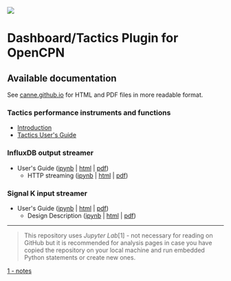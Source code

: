<a href=""><img src="doc/developers/img/message.svg" /></a><br />
# Dashboard/Tactics Plugin for OpenCPN

## Available documentation

See [canne.github.io](https://canne.github.io/) for HTML and PDF files in more readable format.

### Tactics performance instruments and functions
* [Introduction](Tactics.md)
* [Tactics User's Guide](tactics_pi.pdf)

### InfluxDB output streamer
* User's Guide ([ipynb](influxdb/InfluxDBStreamer.ipynb) | [html](influxdb/InfluxDBStreamer.html) | [pdf](influxdb/InfluxDBStreamer.pdf))
    * HTTP streaming ([ipynb](influxdb/StreamingToDockerInfluxDB.ipynb) | [html](influxdb/StreamingToDockerInfluxDB.html) | [pdf](influxdb/StreamingToDockerInfluxDB.pdf))

### Signal K input streamer
* User's Guide ([ipynb](signalk/SignalKInputStreamerUsage.ipynb) | [html](signalk/SignalKInputStreamerUsage.html) | [pdf](signalk/SignalKInputStreamerUsage.pdf))
    * Design Description ([ipynb](signalk/SignalKInputStreamer.ipynb) | [html](signalk/SignalKInputStreamer.html) | [pdf](signalk/SignalKInputStreamer.pdf))


---
> This repository uses _Jupyter Lab_[1] - not necessary for reading on GitHub but it is recommended for analysis pages in case you have copied the repository on your local machine and run embedded Python statements or create new ones.

[1 - notes](jupyter/notes.md)
